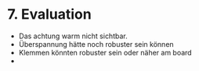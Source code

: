 # 7. Evaluation

- Das achtung warm nicht sichtbar. 
- Überspannung hätte noch robuster sein können
- Klemmen könnten robuster sein oder näher am board
- 
